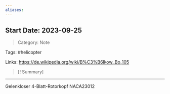 ```yaml
---
aliases:
---
```

## Start Date: 2023-09-25

> Category: Note

Tags:
#helicopter 

Links:
https://de.wikipedia.org/wiki/B%C3%B6lkow_Bo_105

>[! Summary]
>

---
Gelenkloser 4-Blatt-Rotorkopf
NACA23012

